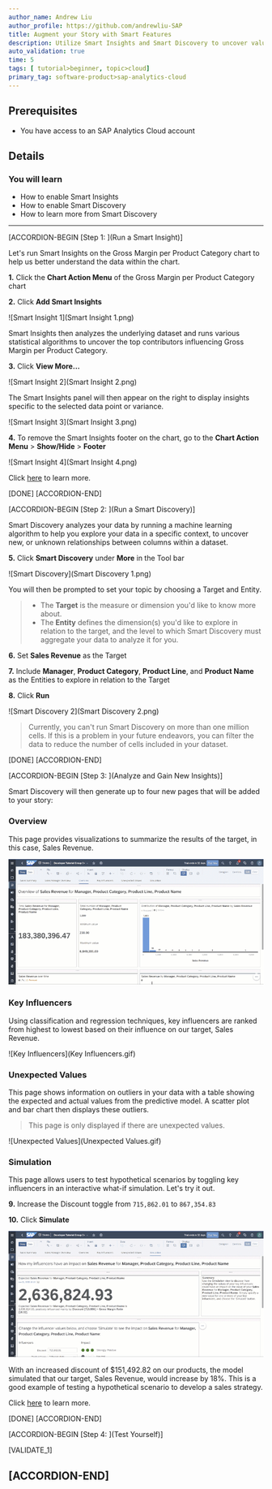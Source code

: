 ```yaml
---
author_name: Andrew Liu
author_profile: https://github.com/andrewliu-SAP
title: Augment your Story with Smart Features
description: Utilize Smart Insights and Smart Discovery to uncover valuable insights to drive smarter decision making
auto_validation: true
time: 5
tags: [ tutorial>beginner, topic>cloud]
primary_tag: software-product>sap-analytics-cloud
---
```


## Prerequisites
 - You have access to an SAP Analytics Cloud account

## Details
### You will learn
  - How to enable Smart Insights
  - How to enable Smart Discovery
  - How to learn more from Smart Discovery

<!-- Add additional information: Background information, longer prerequisites -->

---

[ACCORDION-BEGIN [Step 1: ](Run a Smart Insight)]

Let's run Smart Insights on the Gross Margin per Product Category chart to help us better understand the data within the chart.  

**1.** Click the **Chart Action Menu** of the Gross Margin per Product Category chart  

**2.** Click **Add Smart Insights**

![Smart Insight 1](Smart Insight 1.png)

Smart Insights then analyzes the underlying dataset and runs various statistical algorithms to uncover the top contributors influencing Gross Margin per Product Category.

**3.** Click **View More…**

![Smart Insight 2](Smart Insight 2.png)

The Smart Insights panel will then appear on the right to display insights specific to the selected data point or variance.

![Smart Insight 3](Smart Insight 3.png)

**4.** To remove the Smart Insights footer on the chart, go to the **Chart Action Menu** > **Show/Hide** > **Footer**

![Smart Insight 4](Smart Insight 4.png)

Click [here](https://help.sap.com/viewer/00f68c2e08b941f081002fd3691d86a7/release/en-US/c9eb30cc1e5b4c439cb871bf9612d2ac.html) to learn more.

[DONE]
[ACCORDION-END]

[ACCORDION-BEGIN [Step 2: ](Run a Smart Discovery)]

Smart Discovery analyzes your data by running a machine learning algorithm to help you explore your data in a specific context, to uncover new, or unknown relationships between columns within a dataset.

**5.** Click **Smart Discovery** under **More** in the Tool bar

![Smart Discovery](Smart Discovery 1.png)

You will then be prompted to set your topic by choosing a Target and Entity.

> - The **Target** is the measure or dimension you'd like to know more about.
> - The **Entity** defines the dimension(s) you'd like to explore in relation to the target, and the level to which Smart Discovery must aggregate your data to analyze it for you.

**6.**	Set **Sales Revenue** as the Target  

**7.**	Include **Manager**, **Product Category**, **Product Line**, and **Product Name** as the Entities to explore in relation to the Target  

**8.**	Click **Run**  

![Smart Discovery 2](Smart Discovery 2.png)

> Currently, you can't run Smart Discovery on more than one million cells. If this is a problem in your future endeavors, you can filter the data to reduce the number of cells included in your dataset.

[DONE]
[ACCORDION-END]


[ACCORDION-BEGIN [Step 3: ](Analyze and Gain New Insights)]

Smart Discovery will then generate up to four new pages that will be added to your story:  

### Overview
This page provides visualizations to summarize the results of the target, in this case, Sales Revenue.

![Overview](Overview.gif)

### Key Influencers
Using classification and regression techniques, key influencers are ranked from highest to lowest based on their influence on our target, Sales Revenue.

![Key Influencers](Key Influencers.gif)

### Unexpected Values
This page shows information on outliers in your data with a table showing the expected and actual values from the predictive model. A scatter plot and bar chart then displays these outliers.  

> This page is only displayed if there are unexpected values.

![Unexpected Values](Unexpected Values.gif)

### Simulation
This page allows users to test hypothetical scenarios by toggling key influencers in an interactive what-if simulation. Let's try it out.

**9.** Increase the Discount toggle from `715,862.01` to `867,354.83`  

**10.** Click **Simulate**

![Simulation](Simulation.gif)

With an increased discount of $151,492.82 on our products, the model simulated that our target, Sales Revenue, would increase by 18%. This is a good example of testing a hypothetical scenario to develop a sales strategy.

Click [here](https://help.sap.com/viewer/00f68c2e08b941f081002fd3691d86a7/release/en-US/2087d067329d477d96e44100c135e8e6.html) to learn more.

[DONE]
[ACCORDION-END]

[ACCORDION-BEGIN [Step 4: ](Test Yourself)]

[VALIDATE_1]

[ACCORDION-END]
---
